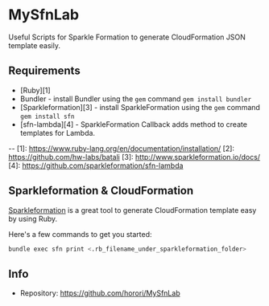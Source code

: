 # MySfnLab
Useful Scripts for Sparkle Formation to generate CloudFormation JSON template easily.

## Requirements
- [Ruby][1]
- Bundler - install Bundler using the `gem` command `gem install bundler`
- [Sparkleformation][3] - install SparkleFormation using the `gem` command `gem install sfn`
- [sfn-lambda][4] - SparkleFormation Callback adds method to create templates for Lambda.

--
[1]: https://www.ruby-lang.org/en/documentation/installation/
[2]: https://github.com/hw-labs/batali
[3]: http://www.sparkleformation.io/docs/
[4]: https://github.com/sparkleformation/sfn-lambda

## Sparkleformation & CloudFormation
[Sparkleformation](http://www.sparkleformation.io/docs/sfn/overview.html) is a great tool to generate CloudFormation template easy by using Ruby.

Here's a few commands to get you started:

``` bash
bundle exec sfn print <.rb_filename_under_sparkleformation_folder>
``` 

## Info

* Repository: https://github.com/horori/MySfnLab
